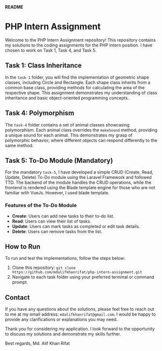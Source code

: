 **README**

# PHP Intern Assignment

Welcome to the PHP Intern Assignment repository! This repository contains my solutions to the coding assignments for the PHP Intern position. I have chosen to work on Task 1, Task 4, and Task 5.

## Task 1: Class Inheritance

In the `task-1` folder, you will find the implementation of geometric shape classes, including Circle and Rectangle. Each shape class inherits from a common base class, providing methods for calculating the area of the respective shape. This assignment demonstrates my understanding of class inheritance and basic object-oriented programming concepts.

## Task 4: Polymorphism

The `task-4` folder contains a set of animal classes showcasing polymorphism. Each animal class overrides the `makeSound` method, providing a unique sound for each animal. This demonstrates my grasp of polymorphic behavior, where different objects can respond differently to the same method.

## Task 5: To-Do Module (Mandatory)

For the mandatory `task-5`, I have developed a simple CRUD (Create, Read, Update, Delete) To-Do module using the Laravel Framework and followed TTD. The backend of the module handles the CRUD operations, while the frontend is rendered using the Blade template engine for those who are not familiar with VueJs. However, I used blade template.

### Features of the To-Do Module

- **Create**: Users can add new tasks to their to-do list.
- **Read**: Users can view their list of tasks.
- **Update**: Users can mark tasks as completed or edit task details.
- **Delete**: Users can remove tasks from the list.

## How to Run

To run and test the implementations, follow the steps below:

1. Clone this repository: `git clone https://github.com/mdalifkhanrifat/php-intern-assignment.git`
2. Navigate to each task folder using your preferred terminal or command prompt.


## Contact

If you have any questions about the solutions, please feel free to reach out to me at my email address: `mdalifkhanrifat@gmail.com`. I would be happy to provide any clarifications or explanations you may need.

Thank you for considering my application. I look forward to the opportunity to discuss my solutions and demonstrate my skills further.

Best regards,
Md. Alif Khan Rifat